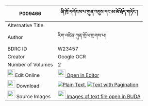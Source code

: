 |P009466|ཞི་ཁྲོ་དགོངས་པ་ཀུན་འདུས་དང་མ་མོ་རྦོད་གཏོང་། 
| --- | --- 
|Alternative Title |
|Author| རིག་འཛིན་ཀུན་གྲོལ་གྲགས་པ།
|BDRC ID | W23457
|Creator | Google OCR
|Number of Volumes| 2
|<img width="25" src="https://img.icons8.com/color/25/000000/edit-property.png">Edit Online| [<img width="25" src="https://avatars.githubusercontent.com/u/45091458?s=200&v=4"> Open in Editor](http://editor.openpecha.org/P009466)
|<img width="25" src="https://img.icons8.com/fluent/48/000000/download-2.png"/>  Download | [![](https://img.icons8.com/color/20/000000/txt.png)Plain Text](https://github.com/Openpecha/P009466/releases/download/v1/shyi_tro_gongpa_kun_du_dang_ma_plain_P009466.zip), [![](https://img.icons8.com/color/20/000000/txt.png)Text with Pagination](https://github.com/Openpecha/P009466/releases/download/v1/shyi_tro_gongpa_kun_du_dang_ma_pages_P009466.zip)
|<img width="25" src="https://img.icons8.com/plasticine/100/000000/pictures-folder.png"/>  Source Images | [<img width="25" src="https://library.bdrc.io/icons/BUDA-small.svg"> Images of text file open in BUDA](https://library.bdrc.io/show/bdr:W23457)